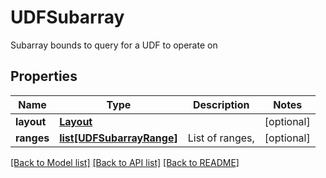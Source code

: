 # UDFSubarray

Subarray bounds to query for a UDF to operate on

## Properties
Name | Type | Description | Notes
------------ | ------------- | ------------- | -------------
**layout** | [**Layout**](Layout.md) |  | [optional] 
**ranges** | [**list[UDFSubarrayRange]**](UDFSubarrayRange.md) | List of ranges, | [optional] 

[[Back to Model list]](../README.md#documentation-for-models) [[Back to API list]](../README.md#documentation-for-api-endpoints) [[Back to README]](../README.md)


